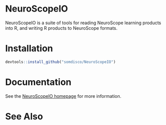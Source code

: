 # NeuroScopeIO

NeuroScopeIO is a suite of tools for reading NeuroScope learning products into R, and writing R products to NeuroScope formats.  

# Installation 

```r
devtools::install_github("somdisco/NeuroScopeIO")
```

# Documentation 

See the [NeuroScopeIO homepage](https://somdisco.github.io/NeuroScopeIO/output/index.html) for more information. 

# See Also 






